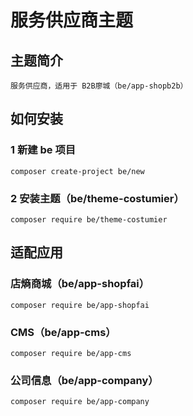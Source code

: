 # 服务供应商主题

## 主题简介

    服务供应商，适用于 B2B廖城（be/app-shopb2b）


## 如何安装

### 1 新建 be 项目

    composer create-project be/new

### 2 安装主题（be/theme-costumier）

    composer require be/theme-costumier


## 适配应用

### 店熵商城（be/app-shopfai）

    composer require be/app-shopfai

### CMS（be/app-cms）

    composer require be/app-cms

### 公司信息（be/app-company）

    composer require be/app-company